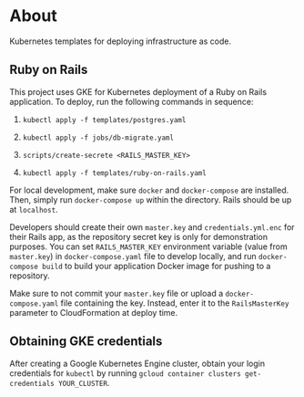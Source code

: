 # About

Kubernetes templates for deploying infrastructure as code.

## Ruby on Rails

This project uses GKE for Kubernetes deployment of a Ruby on Rails application. To deploy, run the following commands in sequence:

1. `kubectl apply -f templates/postgres.yaml`

2. `kubectl apply -f jobs/db-migrate.yaml`

3. `scripts/create-secrete <RAILS_MASTER_KEY>`

4. `kubectl apply -f templates/ruby-on-rails.yaml`

For local development, make sure `docker` and `docker-compose` are installed. Then, simply run `docker-compose up` within the directory. Rails should be up at `localhost`.

Developers should create their own `master.key` and `credentials.yml.enc` for their Rails app, as the repository secret key is only for demonstration purposes. You can set `RAILS_MASTER_KEY` environment variable (value from `master.key`) in `docker-compose.yaml` file to develop locally, and run `docker-compose build` to build your application Docker image for pushing to a repository.

Make sure to not commit your `master.key` file or upload a `docker-compose.yaml` file containing the key. Instead, enter it to the `RailsMasterKey` parameter to CloudFormation at deploy time.

## Obtaining GKE credentials

After creating a Google Kubernetes Engine cluster, obtain your login credentials for `kubectl` by running `gcloud container clusters get-credentials YOUR_CLUSTER`.
